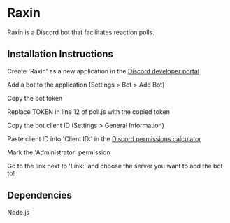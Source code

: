 # Raxin
Raxin is a Discord bot that facilitates reaction polls.

## Installation Instructions
Create 'Raxin' as a new application in the [Discord developer portal](http://discord.com/developers/applications/)

Add a bot to the application (Settings > Bot > Add Bot)

Copy the bot token

Replace TOKEN in line 12 of poll.js with the copied token

Copy the bot client ID (Settings > General Information)

Paste client ID into 'Client ID:' in the [Discord permissions calculator](https://discordapi.com/permissions.html#0)

Mark the 'Administrator' permission

Go to the link next to 'Link:' and choose the server you want to add the bot to!

## Dependencies
Node.js
